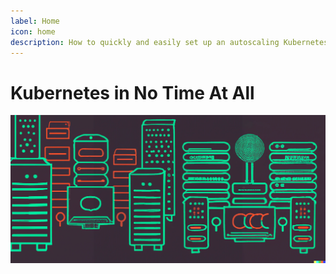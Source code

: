 ```yaml
---
label: Home
icon: home
description: How to quickly and easily set up an autoscaling Kubernetes cluster on Hetzner Cloud
---
```


# Kubernetes in No Time At All
![a cluster of servers in the style of corporate memphis - although it's not really corporate memphis, stupid AI](./assets/banner.png)
